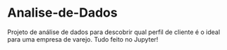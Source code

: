# Analise-de-Dados
Projeto de análise de dados para descobrir qual perfil de cliente é o ideal para uma empresa de varejo.
Tudo feito no Jupyter!
